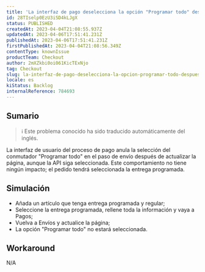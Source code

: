 ```yaml
---
title: 'La interfaz de pago deselecciona la opción "Programar todo" después de actualizar la página.'
id: 28TIselp0EzU3iSD4kLJgX
status: PUBLISHED
createdAt: 2023-04-04T21:08:55.937Z
updatedAt: 2023-04-06T17:51:41.231Z
publishedAt: 2023-04-06T17:51:41.231Z
firstPublishedAt: 2023-04-04T21:08:56.349Z
contentType: knownIssue
productTeam: Checkout
author: 2mXZkbi0oi061KicTExNjo
tag: Checkout
slug: la-interfaz-de-pago-deselecciona-la-opcion-programar-todo-despues-de-actualizar-la-pagina
locale: es
kiStatus: Backlog
internalReference: 784693
---
```


## Sumario

>ℹ️ Este problema conocido ha sido traducido automáticamente del inglés.


La interfaz de usuario del proceso de pago anula la selección del conmutador "Programar todo" en el paso de envío después de actualizar la página, aunque la API siga seleccionada. Este comportamiento no tiene ningún impacto; el pedido tendrá seleccionada la entrega programada.



## Simulación



- Añada un artículo que tenga entrega programada y regular;
- Seleccione la entrega programada, rellene toda la información y vaya a Pagos;
- Vuelva a Envíos y actualice la página;
- La opción "Programar todo" no estará seleccionada.


##

## Workaround


N/A



